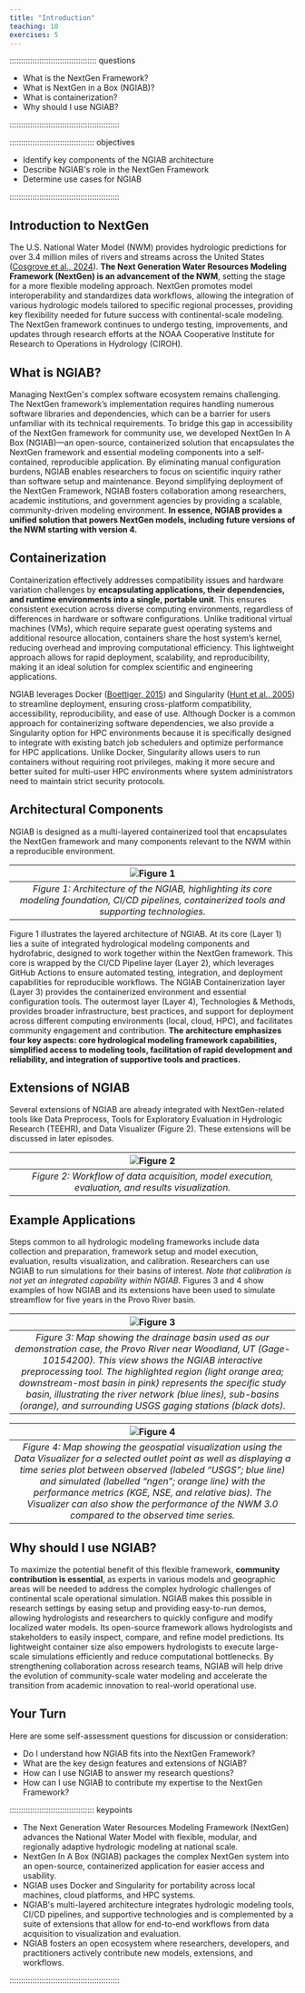 ```yaml
---
title: "Introduction"
teaching: 10
exercises: 5
---
```


:::::::::::::::::::::::::::::::::::::: questions 

- What is the NextGen Framework?
- What is NextGen in a Box (NGIAB)?
- What is containerization?
- Why should I use NGIAB?

::::::::::::::::::::::::::::::::::::::::::::::::

::::::::::::::::::::::::::::::::::::: objectives

- Identify key components of the NGIAB architecture
- Describe NGIAB's role in the NextGen Framework
- Determine use cases for NGIAB

::::::::::::::::::::::::::::::::::::::::::::::::

## Introduction to NextGen

The U.S. National Water Model (NWM) provides hydrologic predictions for over 3.4 million miles of rivers and streams across the United States ([Cosgrove et al., 2024](https://doi.org/10.1111/1752-1688.13184)). **The Next Generation Water Resources Modeling Framework (NextGen) is an advancement of the NWM**, setting the stage for a more flexible modeling approach. NextGen promotes model interoperability and standardizes data workflows, allowing the integration of various hydrologic models tailored to specific regional processes, providing key flexibility needed for future success with continental-scale modeling. The NextGen framework continues to undergo testing, improvements, and updates through research efforts at the NOAA Cooperative Institute for Research to Operations in Hydrology (CIROH). 

## What is NGIAB?

Managing NextGen's complex software ecosystem remains challenging. The NextGen framework’s implementation requires handling numerous software libraries and dependencies, which can be a barrier for users unfamiliar with its technical requirements. To bridge this gap in accessibility of the NextGen framework for community use, we developed NextGen In A Box (NGIAB)—an open-source, containerized solution that encapsulates the NextGen framework and essential modeling components into a self-contained, reproducible application. By eliminating manual configuration burdens, NGIAB enables researchers to focus on scientific inquiry rather than software setup and maintenance. Beyond simplifying deployment of the NextGen Framework, NGIAB fosters collaboration among researchers, academic institutions, and government agencies by providing a scalable, community-driven modeling environment. **In essence, NGIAB provides a unified solution that powers NextGen models, including future versions of the NWM starting with version 4.**

## Containerization

Containerization effectively addresses compatibility issues and hardware variation challenges by **encapsulating applications, their dependencies, and runtime environments into a single, portable unit**. This ensures consistent execution across diverse computing environments, regardless of differences in hardware or software configurations. Unlike traditional virtual machines (VMs), which require separate guest operating systems and additional resource allocation, containers share the host system’s kernel, reducing overhead and improving computational efficiency. This lightweight approach allows for rapid deployment, scalability, and reproducibility, making it an ideal solution for complex scientific and engineering applications. 

NGIAB leverages Docker ([Boettiger, 2015](https://doi.org/10.1145/2723872.2723882)) and Singularity ([Hunt et al., 2005](https://www.researchgate.net/publication/236160050_An_Overview_of_the_Singularity_Project)) to streamline deployment, ensuring cross-platform compatibility, accessibility, reproducibility, and ease of use. Although Docker is a common approach for containerizing software dependencies, we also provide a Singularity option for HPC environments because it is specifically designed to integrate with existing batch job schedulers and optimize performance for HPC applications. Unlike Docker, Singularity allows users to run containers without requiring root privileges, making it more secure and better suited for multi-user HPC environments where system administrators need to maintain strict security protocols.

## Architectural Components

NGIAB is designed as a multi-layered containerized tool that encapsulates the NextGen framework and many components relevant to the NWM within a reproducible environment. 

| ![Figure 1](images/fig1-1.png) |
| :--: |
| *Figure 1: Architecture of the NGIAB, highlighting its core modeling foundation, CI/CD pipelines, containerized tools and supporting technologies.* |

Figure 1 illustrates the layered architecture of NGIAB. At its core (Layer 1) lies a suite of integrated hydrological modeling components and hydrofabric, designed to work together within the NextGen framework. This core is wrapped by the CI/CD Pipeline layer (Layer 2), which leverages GitHub Actions to ensure automated testing, integration, and deployment capabilities for reproducible workflows. The NGIAB Containerization layer (Layer 3) provides the containerized environment and essential configuration tools. The outermost layer (Layer 4), Technologies & Methods, provides broader infrastructure, best practices, and support for deployment across different computing environments (local, cloud, HPC), and facilitates community engagement and contribution. **The architecture emphasizes four key aspects: core hydrological modeling framework capabilities, simplified access to modeling tools, facilitation of rapid development and reliability, and integration of supportive tools and practices.** 

## Extensions of NGIAB

Several extensions of NGIAB are already integrated with NextGen-related tools like Data Preprocess, Tools for Exploratory Evaluation in Hydrologic Research (TEEHR), and Data Visualizer (Figure 2). These extensions will be discussed in later episodes.

| ![Figure 2](images/fig1-2.png) |
| :--: |
| *Figure 2: Workflow of data acquisition, model execution, evaluation, and results visualization.* |

## Example Applications

Steps common to all hydrologic modeling frameworks include data collection and preparation, framework setup and model execution, evaluation, results visualization, and calibration. Researchers can use NGIAB to run simulations for their basins of interest. *Note that calibration is not yet an integrated capability within NGIAB.* Figures 3 and 4 show examples of how NGIAB and its extensions have been used to simulate streamflow for five years in the Provo River basin.

| ![Figure 3](images/fig1-4.png) |
| :--: |
| *Figure 3: Map showing the drainage basin used as our demonstration case, the Provo River near Woodland, UT (Gage-10154200). This view shows the NGIAB interactive preprocessing tool. The highlighted region (light orange area; downstream-most basin in pink) represents the specific study basin, illustrating the river network (blue lines), sub-basins (orange), and surrounding USGS gaging stations (black dots).* |

| ![Figure 4](images/fig1-5.png) |
| :--: |
| *Figure 4: Map showing the geospatial visualization using the Data Visualizer for a selected outlet point as well as displaying a time series plot between observed (labeled “USGS”; blue line) and simulated (labelled “ngen”; orange line) with the performance metrics (KGE, NSE, and relative bias). The Visualizer can also show the performance of the NWM 3.0 compared to the observed time series.* |

## Why should I use NGIAB?

To maximize the potential benefit of this flexible framework, **community contribution is essential**, as experts in various models and geographic areas will be needed to address the complex hydrologic challenges of continental scale operational simulation. NGIAB makes this possible in research settings by easing setup and providing easy-to-run demos, allowing hydrologists and researchers to quickly configure and modify localized water models. Its open-source framework allows hydrologists and stakeholders to easily inspect, compare, and refine model predictions. Its lightweight container size also empowers hydrologists to execute large-scale simulations efficiently and reduce computational bottlenecks. By strengthening collaboration across research teams, NGIAB will help drive the evolution of community-scale water modeling and accelerate the transition from academic innovation to real-world operational use.

## Your Turn

Here are some self-assessment questions for discussion or consideration:

- Do I understand how NGIAB fits into the NextGen Framework?
- What are the key design features and extensions of NGIAB?
- How can I use NGIAB to answer my research questions?
- How can I use NGIAB to contribute my expertise to the NextGen Framework?
  
::::::::::::::::::::::::::::::::::::: keypoints 

- The Next Generation Water Resources Modeling Framework (NextGen) advances the National Water Model with flexible, modular, and regionally adaptive hydrologic modeling at national scale.
- NextGen In A Box (NGIAB) packages the complex NextGen system into an open-source, containerized application for easier access and usability.
- NGIAB uses Docker and Singularity for portability across local machines, cloud platforms, and HPC systems.
- NGIAB's multi-layered architecture integrates hydrologic modeling tools, CI/CD pipelines, and supportive technologies and is complemented by a suite of extensions that allow for end-to-end workflows from data acquisition to visualization and evaluation.
- NGIAB fosters an open ecosystem where researchers, developers, and practitioners actively contribute new models, extensions, and workflows.

::::::::::::::::::::::::::::::::::::::::::::::::

[r-markdown]: https://rmarkdown.rstudio.com/
